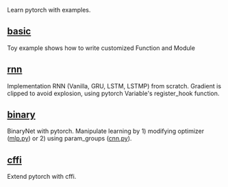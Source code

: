 Learn pytorch with examples.

## [basic](./basic)
Toy example shows how to write customized Function and Module

## [rnn](./rnn)
Implementation RNN (Vanilla, GRU, LSTM, LSTMP) from scratch.
Gradient is clipped to avoid explosion, using pytorch Variable's register_hook function.

## [binary](./binary)
BinaryNet with pytorch.
Manipulate learning by 1) modifying optimizer ([mlp.py](./binary/adam.py#L72)) or 2) using param_groups
([cnn.py](binary/cnn.py#L70)).

## [cffi](./cffi)
Extend pytorch with cffi.

